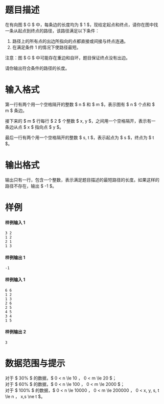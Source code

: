 
# 题目描述

在有向图 $ G $ 中，每条边的长度均为 $ 1 $，现给定起点和终点，请你在图中找一条从起点到终点的路径，该路径满足以下条件：

1. 路径上的所有点的出边所指向的点都直接或间接与终点连通。
2. 在满足条件 1 的情况下使路径最短。

注意：图 $ G $ 中可能存在重边和自环，题目保证终点没有出边。

请你输出符合条件的路径的长度。

# 输入格式

第一行有两个用一个空格隔开的整数 $ n $ 和 $ m $，表示图有 $ n $ 个点和 $ m $ 条边。

接下来的 $ m $ 行每行 $ 2 $ 个整数 $ x, y $，之间用一个空格隔开，表示有一条边从点 $ x $ 指向点 $ y $。

最后一行有两个用一个空格隔开的整数 $ s, t $，表示起点为 $ s $，终点为 $ t $。

# 输出格式

输出只有一行，包含一个整数，表示满足题目描述的最短路径的长度。如果这样的路径不存在，输出 $ -1 $。

# 样例

#### 样例输入 1
```plain
3 2
1 2
2 1
1 3
```

#### 样例输出 1
```plain
-1
```

#### 样例输入 1
```plain
6 6
1 2
1 3
2 6
2 5
4 5
3 4
1 5
```

#### 样例输出 2
```plain
3
```

# 数据范围与提示

对于 $ 30\% $ 的数据，$ 0 < n \le 10 $，$ 0 < m \le 20 $；   
对于 $ 60\% $ 的数据，$ 0 < n \le 100 $，$ 0 < m \le 2000 $；  
对于 $ 100\% $ 的数据，$ 0 < n \le 10000 $，$ 0 < m \le 200000 $，$ 0 < x, y, s, t \le n $，$ x,s \ne t $。

